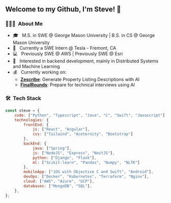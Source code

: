 <h2> Welcome to my Github, I'm Steve! 👋 </h2>

<h3> 👨🏻‍💻 &nbsp;About Me </h3>

- 🎓 &nbsp; M.S. in SWE @ George Mason University | B.S. in CS @ George Mason University
- 💼 &nbsp; Currently a SWE Intern @ Tesla - Fremont, CA
- 💻 &nbsp; Previously SWE @ AWS | Previously SWE @ Esri
- 🌱 &nbsp; Interested in backend development, mainly in Distributed Systems and Machine Learning
- 💰 &nbsp; Currently working on:
  -   **[Zescribe](https://zescribe.ai/)**: Generate Property Listing Descriptions with AI
  -   **[FinalRounds](https://finalrounds.ai/)**: Prepare for technical interviews using AI

<h3> 🛠 &nbsp;Tech Stack</h3>

```javascript
const steve = {
    code: ["Python", "Typescript", "Java", "C", "Swift", "Javascript"],
    technologies: {
        frontEnd: {
            js: ["React", "Angular"],
            css: ["Tailwind", "Aceternity", "Bootstrap"]
        },
        backEnd: {
            java: ["Spring"],
            js: ["NodeJS", "Express", "NestJS"],
            python: ["Django", "Flask"],
            ml: ["Scikit-learn", "Pandas", "Numpy", "NLTK"]
        },
        mobileApp: ["iOS with Objective C and Swift", "Android"],
        devOps: ["Docker", "Kubernetes", "Terraform", "Nginx"],
        cloud: ["AWS", "Azure", "GCP"],
        databases: ["MongoDB", "SQL"],
    },
};
```
